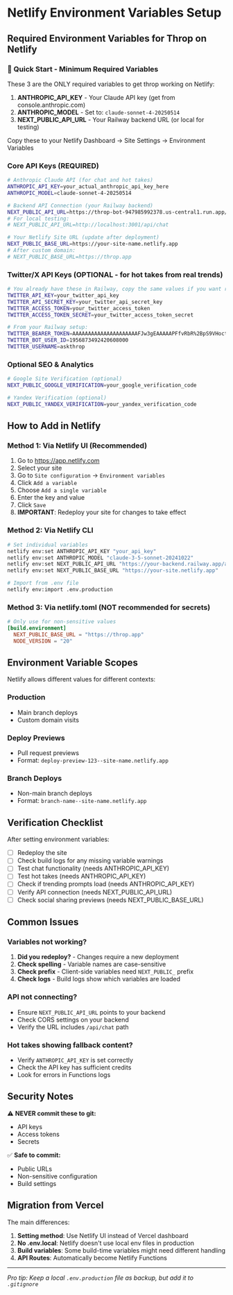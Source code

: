 # Netlify Environment Variables Setup

## Required Environment Variables for Throp on Netlify

### 🚀 Quick Start - Minimum Required Variables

These 3 are the ONLY required variables to get throp working on Netlify:
1. **ANTHROPIC_API_KEY** - Your Claude API key (get from console.anthropic.com)
2. **ANTHROPIC_MODEL** - Set to: `claude-sonnet-4-20250514`
3. **NEXT_PUBLIC_API_URL** - Your Railway backend URL (or local for testing)

Copy these to your Netlify Dashboard → Site Settings → Environment Variables

### Core API Keys (REQUIRED)
```bash
# Anthropic Claude API (for chat and hot takes)
ANTHROPIC_API_KEY=your_actual_anthropic_api_key_here
ANTHROPIC_MODEL=claude-sonnet-4-20250514

# Backend API Connection (your Railway backend)
NEXT_PUBLIC_API_URL=https://throp-bot-947985992378.us-central1.run.app/api/chat
# For local testing:
# NEXT_PUBLIC_API_URL=http://localhost:3001/api/chat

# Your Netlify Site URL (update after deployment)
NEXT_PUBLIC_BASE_URL=https://your-site-name.netlify.app
# After custom domain:
# NEXT_PUBLIC_BASE_URL=https://throp.app
```

### Twitter/X API Keys (OPTIONAL - for hot takes from real trends)
```bash
# You already have these in Railway, copy the same values if you want real Twitter trends
TWITTER_API_KEY=your_twitter_api_key
TWITTER_API_SECRET_KEY=your_twitter_api_secret_key
TWITTER_ACCESS_TOKEN=your_twitter_access_token
TWITTER_ACCESS_TOKEN_SECRET=your_twitter_access_token_secret

# From your Railway setup:
TWITTER_BEARER_TOKEN=AAAAAAAAAAAAAAAAAAAAAFJw3gEAAAAAPFfvRbR%2BpS9VHocttsU4cyWZxY4%3DrSkpptB35zDiYJygoriFTNmrRF9ViieZyNOGfPDrDAIzrqbuL7
TWITTER_BOT_USER_ID=1956873492420608000
TWITTER_USERNAME=askthrop
```

### Optional SEO & Analytics
```bash
# Google Site Verification (optional)
NEXT_PUBLIC_GOOGLE_VERIFICATION=your_google_verification_code

# Yandex Verification (optional)
NEXT_PUBLIC_YANDEX_VERIFICATION=your_yandex_verification_code
```

## How to Add in Netlify

### Method 1: Via Netlify UI (Recommended)
1. Go to https://app.netlify.com
2. Select your site
3. Go to `Site configuration` → `Environment variables`
4. Click `Add a variable`
5. Choose `Add a single variable`
6. Enter the key and value
7. Click `Save`
8. **IMPORTANT**: Redeploy your site for changes to take effect

### Method 2: Via Netlify CLI
```bash
# Set individual variables
netlify env:set ANTHROPIC_API_KEY "your_api_key"
netlify env:set ANTHROPIC_MODEL "claude-3-5-sonnet-20241022"
netlify env:set NEXT_PUBLIC_API_URL "https://your-backend.railway.app/api/chat"
netlify env:set NEXT_PUBLIC_BASE_URL "https://your-site.netlify.app"

# Import from .env file
netlify env:import .env.production
```

### Method 3: Via netlify.toml (NOT recommended for secrets)
```toml
# Only use for non-sensitive values
[build.environment]
  NEXT_PUBLIC_BASE_URL = "https://throp.app"
  NODE_VERSION = "20"
```

## Environment Variable Scopes

Netlify allows different values for different contexts:

### Production
- Main branch deploys
- Custom domain visits

### Deploy Previews
- Pull request previews
- Format: `deploy-preview-123--site-name.netlify.app`

### Branch Deploys
- Non-main branch deploys
- Format: `branch-name--site-name.netlify.app`

## Verification Checklist

After setting environment variables:

- [ ] Redeploy the site
- [ ] Check build logs for any missing variable warnings
- [ ] Test chat functionality (needs ANTHROPIC_API_KEY)
- [ ] Test hot takes (needs ANTHROPIC_API_KEY)
- [ ] Check if trending prompts load (needs ANTHROPIC_API_KEY)
- [ ] Verify API connection (needs NEXT_PUBLIC_API_URL)
- [ ] Check social sharing previews (needs NEXT_PUBLIC_BASE_URL)

## Common Issues

### Variables not working?
1. **Did you redeploy?** - Changes require a new deployment
2. **Check spelling** - Variable names are case-sensitive
3. **Check prefix** - Client-side variables need `NEXT_PUBLIC_` prefix
4. **Check logs** - Build logs show which variables are loaded

### API not connecting?
- Ensure `NEXT_PUBLIC_API_URL` points to your backend
- Check CORS settings on your backend
- Verify the URL includes `/api/chat` path

### Hot takes showing fallback content?
- Verify `ANTHROPIC_API_KEY` is set correctly
- Check the API key has sufficient credits
- Look for errors in Functions logs

## Security Notes

⚠️ **NEVER commit these to git:**
- API keys
- Access tokens
- Secrets

✅ **Safe to commit:**
- Public URLs
- Non-sensitive configuration
- Build settings

## Migration from Vercel

The main differences:
1. **Setting method**: Use Netlify UI instead of Vercel dashboard
2. **No .env.local**: Netlify doesn't use local env files in production
3. **Build variables**: Some build-time variables might need different handling
4. **API Routes**: Automatically become Netlify Functions

---

*Pro tip: Keep a local `.env.production` file as backup, but add it to `.gitignore`*
